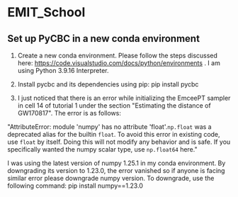 # EMIT_School

## Set up PyCBC in a new conda environment

1. Create a new conda environment. Please follow the steps discussed here: https://code.visualstudio.com/docs/python/environments . I am using Python 3.9.16 Interpreter.

2. Install pycbc and its dependencies using pip: pip install pycbc

3. I just noticed that there is an error while initializing the EmceePT sampler in cell 14 of tutorial 1 under the section "Estimating the distance of GW170817". The error is as follows:

"AttributeError: module 'numpy' has no attribute 'float'.`np.float` was a deprecated alias for the builtin `float`. To avoid this error in existing code, use `float` by itself. Doing this will not modify any behavior and is safe. If you specifically wanted the numpy scalar type, use `np.float64` here."

I was using the latest version of numpy 1.25.1 in my conda environment. By downgrading its version to 1.23.0, the error vanished so if anyone is facing similar error please downgrade numpy version. To downgrade, use the following command: pip install numpy==1.23.0 
